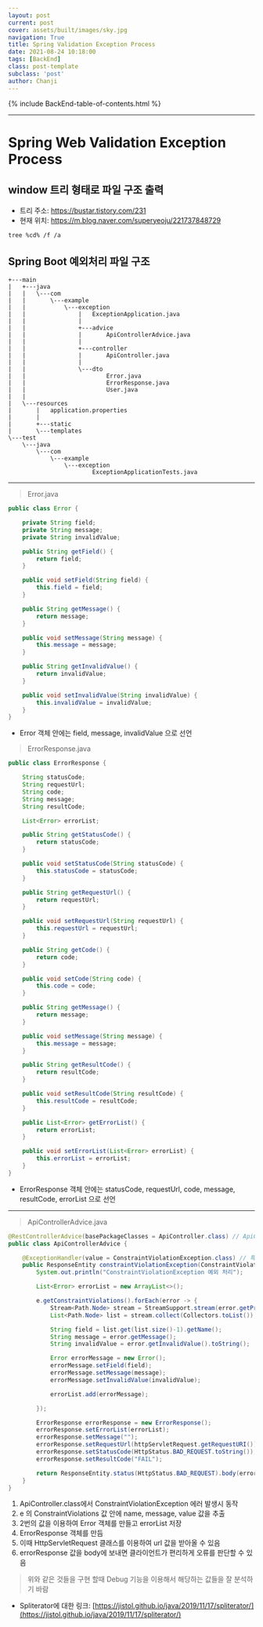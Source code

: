 ```yaml
---
layout: post
current: post
cover: assets/built/images/sky.jpg
navigation: True
title: Spring Validation Exception Process
date: 2021-08-24 10:18:00
tags: [BackEnd]
class: post-template
subclass: 'post'
author: Chanji
---
```

{% include BackEnd-table-of-contents.html %}
***
# Spring Web Validation Exception Process

## window 트리 형태로 파일 구조 출력
- 트리 주소: https://bustar.tistory.com/231</br>
- 현재 위치: https://m.blog.naver.com/superyeoju/221737848729</br>
~~~bash
tree %cd% /f /a
~~~


## Spring Boot 예외처리 파일 구조
~~~
+---main
|   +---java
|   |   \---com
|   |       \---example
|   |           \---exception
|   |               |   ExceptionApplication.java
|   |               |
|   |               +---advice
|   |               |       ApiControllerAdvice.java
|   |               |
|   |               +---controller
|   |               |       ApiController.java
|   |               |
|   |               \---dto
|   |                       Error.java
|   |                       ErrorResponse.java
|   |                       User.java
|   |
|   \---resources
|       |   application.properties
|       |
|       +---static
|       \---templates
\---test
    \---java
        \---com
            \---example
                \---exception
                        ExceptionApplicationTests.java
~~~

***

> Error.java

~~~java
public class Error {

    private String field;
    private String message;
    private String invalidValue;

    public String getField() {
        return field;
    }

    public void setField(String field) {
        this.field = field;
    }

    public String getMessage() {
        return message;
    }

    public void setMessage(String message) {
        this.message = message;
    }

    public String getInvalidValue() {
        return invalidValue;
    }

    public void setInvalidValue(String invalidValue) {
        this.invalidValue = invalidValue;
    }
}
~~~

- Error 객체 안에는 field, message, invalidValue 으로 선언


> ErrorResponse.java

~~~java
public class ErrorResponse {

    String statusCode;
    String requestUrl;
    String code;
    String message;
    String resultCode;

    List<Error> errorList;

    public String getStatusCode() {
        return statusCode;
    }

    public void setStatusCode(String statusCode) {
        this.statusCode = statusCode;
    }

    public String getRequestUrl() {
        return requestUrl;
    }

    public void setRequestUrl(String requestUrl) {
        this.requestUrl = requestUrl;
    }

    public String getCode() {
        return code;
    }

    public void setCode(String code) {
        this.code = code;
    }

    public String getMessage() {
        return message;
    }

    public void setMessage(String message) {
        this.message = message;
    }

    public String getResultCode() {
        return resultCode;
    }

    public void setResultCode(String resultCode) {
        this.resultCode = resultCode;
    }

    public List<Error> getErrorList() {
        return errorList;
    }

    public void setErrorList(List<Error> errorList) {
        this.errorList = errorList;
    }
}
~~~

- ErrorResponse 객체 안에는 statusCode, requestUrl, code, message, resultCode, errorList 으로 선언
  
***


> ApiControllerAdvice.java


~~~java
@RestControllerAdvice(basePackageClasses = ApiController.class) // ApiController에서만 동작
public class ApiControllerAdvice {

    @ExceptionHandler(value = ConstraintViolationException.class) // 특정 메소드의 예외를 처리 ConstraintViolationException 대한 예외 처리
    public ResponseEntity constraintViolationException(ConstraintViolationException e, HttpServletRequest httpServletRequest) {
        System.out.println("ConstraintViolationException 예외 처리");

        List<Error> errorList = new ArrayList<>();

        e.getConstraintViolations().forEach(error -> {
            Stream<Path.Node> stream = StreamSupport.stream(error.getPropertyPath().spliterator(), false);
            List<Path.Node> list = stream.collect(Collectors.toList());

            String field = list.get(list.size()-1).getName();
            String message = error.getMessage();
            String invalidValue = error.getInvalidValue().toString();

            Error errorMessage = new Error();
            errorMessage.setField(field);
            errorMessage.setMessage(message);
            errorMessage.setInvalidValue(invalidValue);

            errorList.add(errorMessage);

        });

        ErrorResponse errorResponse = new ErrorResponse();
        errorResponse.setErrorList(errorList);
        errorResponse.setMessage("");
        errorResponse.setRequestUrl(httpServletRequest.getRequestURI());
        errorResponse.setStatusCode(HttpStatus.BAD_REQUEST.toString());
        errorResponse.setResultCode("FAIL");

        return ResponseEntity.status(HttpStatus.BAD_REQUEST).body(errorResponse);
    }
}
~~~
1. ApiController.class에서 ConstraintViolationException 에러 발생시 동작
2. e 의 ConstraintViolations 값 안에 name, message, value 값을 추출
3. 2번의 값을 이용하여 Error 객체를 만들고 errorList 저장
4. ErrorResponse 객체를 만듬
5. 이때 HttpServletRequest 클래스를 이용하여 url 값을 받아올 수 있음
6. errorResponse 값을 body에 보내면 클라이언트가 편리하게 오류를 판단할 수 있음

> 위와 같은 것들을 구현 할때 Debug 기능을 이용해서 해당하는 값들을 잘 분석하기 바람

- Spliterator에 대한 링크: [https://jistol.github.io/java/2019/11/17/spliterator/](https://jistol.github.io/java/2019/11/17/spliterator/)





  





